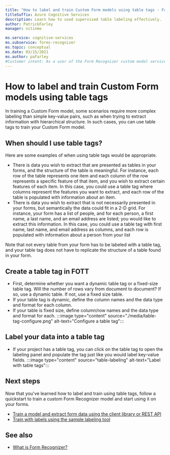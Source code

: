 ```yaml
---
title: "How to label and train Custom Form models using table tags - Form Recognizer"
titleSuffix: Azure Cognitive Services
description: Learn how to used supervised table labeling effectively.
author: PatrickFarley
manager: nitinme

ms.service: cognitive-services
ms.subservice: forms-recognizer
ms.topic: conceptual
ms.date: 03/15/2021
ms.author: pafarley
#Customer intent: As a user of the Form Recognizer custom model service, I want to ensure I'm training my model in the best way.
---
```


# How to label and train Custom Form models using table tags

In training a Custom Form model, some scenarios require more complex labeling than simple key-value pairs, such as when trying to extract information with hierarchical structure. In such cases, you can use table tags to train your Custom Form model.

## When should I use table tags?

Here are some examples of when using table tags would be appropriate.

- There is data you wish to extract that are presented as tables in your forms, and the structure of the table is meaningful. For instance, each row of the table represents one item and each column of the row represents a specific feature of that item, and you wish to extract certain features of each item. In this case, you could use a table tag where columns represent the features you want to extract, and each row of the table is populated with information about an item.
- There is data you wish to extract that is not necessarily presented in your forms, but semantically the data could fit in a 2-D grid. For instance, your form has a list of people, and for each person, a first name, a last name, and an email address are listed; you would like to extract this information. In this case, you could use a table tag with first name, last name, and email address as columns, and each row is populated with information about a person from your list

Note that not every table from your form has to be labeled with a table tag, and your table tag does not have to replicate the structure of a table found in your form.

## Create a table tag in FOTT

* First, determine whether you want a dynamic table tag or a fixed-size table tag. Will the number of rows vary from document to document? If so, use a dynamic table. If not, use a fixed size table.
* If your table tag is dynamic, define the column names and the data type and format for each column.
* If your table is fixed size, define column/row names and the data type and format for each.
:::image type="content" source="./media/table-tag-configure.png" alt-text="Configure a table tag":::

## Label your data into a table tag

* If your project has a table tag, you can click on the table tag to open the labeling panel and populate the tag just like you would label key-value fields.
:::image type="content" source="table-labeling" alt-text="Label with table tags":::

## Next steps

Now that you've learned how to label and train using table tags, follow a quickstart to train a custom Form Recognizer model and start using it on your forms.

* [Train a model and extract form data using the client library or REST API](./quickstarts/client-library.md)
* [Train with labels using the sample labeling tool](./quickstarts/label-tool.md)

## See also

* [What is Form Recognizer?](./overview.md)